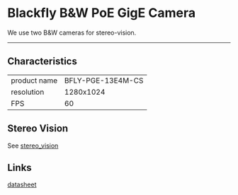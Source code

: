 # Blackfly **B&W** PoE GigE Camera

We use two B&W cameras for stereo-vision.

--- 

## Characteristics
|||
|---|---|
|product name | BFLY-PGE-13E4M-CS|
|resolution| 1280x1024|
|FPS| 60|

## Stereo Vision

See [stereo_vision](stereo_vision.md)

## Links

[datasheet](http://blackfly.ptgrey.com/_PGR_Uploads/PGRNA/files/Blackfly-datasheet.pdf)
